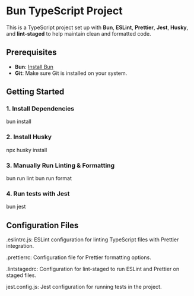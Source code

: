 # Bun TypeScript Project

This is a TypeScript project set up with **Bun**, **ESLint**, **Prettier**, **Jest**, **Husky**, and **lint-staged** to help maintain clean and formatted code.

## Prerequisites

- **Bun**: [Install Bun](https://bun.sh)
- **Git**: Make sure Git is installed on your system.

## Getting Started

### 1. Install Dependencies
bun install

### 2. Install Husky
npx husky install

### 3. Manually Run Linting & Formatting
bun run lint
bun run format

### 4. Run tests with Jest
bun jest

## Configuration Files
.eslintrc.js: ESLint configuration for linting TypeScript files with Prettier integration.

.prettierrc: Configuration file for Prettier formatting options.

.lintstagedrc: Configuration for lint-staged to run ESLint and Prettier on staged files.

jest.config.js: Jest configuration for running tests in the project.
